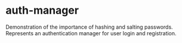 # auth-manager
Demonstration of the importance of hashing and salting passwords.
Represents an authentication manager for user login and registration.
